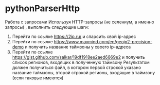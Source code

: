 # pythonParserHttp
Работа с запросами
Используя HTTP-запросы (не селениум, а именно запросы) , выполнить следующие шаги:
1.	Перейти по ссылке https://2ip.ru/ и спарсить свой ip-адрес
2.	Перейти по ссылке https://www.maxmind.com/en/geoip2-precision-demo и получить название таймзоны у своего ip-адреса
3.	Перейти по ссылке https://gist.github.com/salkar/19df1918ee2aed6669e2 и получить список регионов, входящих в полученную таймзону
Результатом должен получиться файл, в котором первой строкой указано название таймзоны, второй строкой регионы, входящие в таймзону (если таковые имеются)

